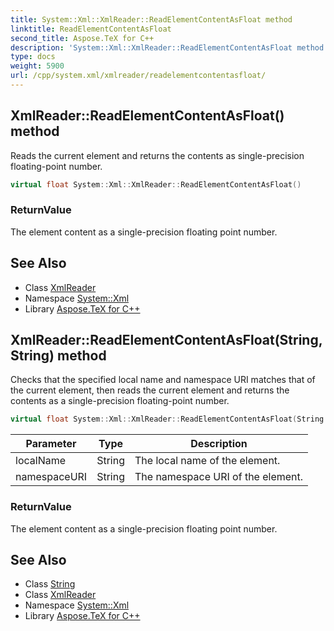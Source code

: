 ```yaml
---
title: System::Xml::XmlReader::ReadElementContentAsFloat method
linktitle: ReadElementContentAsFloat
second_title: Aspose.TeX for C++
description: 'System::Xml::XmlReader::ReadElementContentAsFloat method. Reads the current element and returns the contents as single-precision floating-point number in C++.'
type: docs
weight: 5900
url: /cpp/system.xml/xmlreader/readelementcontentasfloat/
---
```

## XmlReader::ReadElementContentAsFloat() method


Reads the current element and returns the contents as single-precision floating-point number.

```cpp
virtual float System::Xml::XmlReader::ReadElementContentAsFloat()
```


### ReturnValue

The element content as a single-precision floating point number.

## See Also

* Class [XmlReader](../)
* Namespace [System::Xml](../../)
* Library [Aspose.TeX for C++](../../../)
## XmlReader::ReadElementContentAsFloat(String, String) method


Checks that the specified local name and namespace URI matches that of the current element, then reads the current element and returns the contents as a single-precision floating-point number.

```cpp
virtual float System::Xml::XmlReader::ReadElementContentAsFloat(String localName, String namespaceURI)
```


| Parameter | Type | Description |
| --- | --- | --- |
| localName | String | The local name of the element. |
| namespaceURI | String | The namespace URI of the element. |

### ReturnValue

The element content as a single-precision floating point number.

## See Also

* Class [String](../../../system/string/)
* Class [XmlReader](../)
* Namespace [System::Xml](../../)
* Library [Aspose.TeX for C++](../../../)
